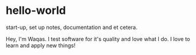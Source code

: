 # hello-world
start-up, set up notes, documentation and et cetera.

Hey, I'm Waqas. I test software for it's quality and love what I do. I love to learn and apply new things!

